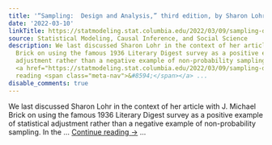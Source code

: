 ```yaml
---
title: '“Sampling:  Design and Analysis,” third edition, by Sharon Lohr'
date: '2022-03-10'
linkTitle: https://statmodeling.stat.columbia.edu/2022/03/09/sampling-design-and-analysis-third-edition-by-sharon-lohr/
source: Statistical Modeling, Causal Inference, and Social Science
description: We last discussed Sharon Lohr in the context of her article with J. Michael
  Brick on using the famous 1936 Literary Digest survey as a positive example of statistical
  adjustment rather than a negative example of non-probability sampling. In the &#8230;
  <a href="https://statmodeling.stat.columbia.edu/2022/03/09/sampling-design-and-analysis-third-edition-by-sharon-lohr/">Continue
  reading <span class="meta-nav">&#8594;</span></a> ...
disable_comments: true
---
```

We last discussed Sharon Lohr in the context of her article with J. Michael Brick on using the famous 1936 Literary Digest survey as a positive example of statistical adjustment rather than a negative example of non-probability sampling. In the &#8230; <a href="https://statmodeling.stat.columbia.edu/2022/03/09/sampling-design-and-analysis-third-edition-by-sharon-lohr/">Continue reading <span class="meta-nav">&#8594;</span></a> ...